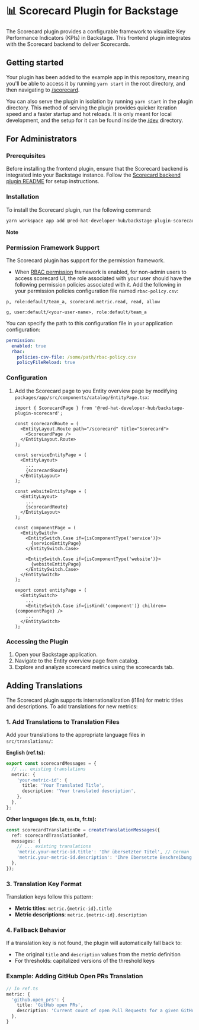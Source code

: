 # 📊 Scorecard Plugin for Backstage

The Scorecard plugin provides a configurable framework to visualize Key Performance Indicators (KPIs) in Backstage. This frontend plugin integrates with the Scorecard backend to deliver Scorecards.

## Getting started

Your plugin has been added to the example app in this repository, meaning you'll be able to access it by running `yarn start` in the root directory, and then navigating to [/scorecard](http://localhost:3000/scorecard).

You can also serve the plugin in isolation by running `yarn start` in the plugin directory.
This method of serving the plugin provides quicker iteration speed and a faster startup and hot reloads.
It is only meant for local development, and the setup for it can be found inside the [/dev](./dev) directory.

## For Administrators

### Prerequisites

Before installing the frontend plugin, ensure that the Scorecard backend is integrated into your Backstage instance. Follow the [Scorecard backend plugin README](https://github.com/redhat-developer/rhdh-plugins/blob/main/workspaces/scorecard/plugins/scorecard-backend/README.md) for setup instructions.

### Installation

To install the Scorecard plugin, run the following command:

```sh
yarn workspace app add @red-hat-developer-hub/backstage-plugin-scorecard
```

**Note**

### Permission Framework Support

The Scorecard plugin has support for the permission framework.

- When [RBAC permission](https://github.com/backstage/community-plugins/tree/main/workspaces/rbac/plugins/rbac-backend#installation) framework is enabled, for non-admin users to access scorecard UI, the role associated with your user should have the following permission policies associated with it. Add the following in your permission policies configuration file named `rbac-policy.csv`:

```CSV
p, role:default/team_a, scorecard.metric.read, read, allow

g, user:default/<your-user-name>, role:default/team_a
```

You can specify the path to this configuration file in your application configuration:

```yaml
permission:
  enabled: true
  rbac:
    policies-csv-file: /some/path/rbac-policy.csv
    policyFileReload: true
```

### Configuration

1. Add the Scorecard page to you Entity overview page by modifying `packages/app/src/components/catalog/EntityPage.tsx`:

   ```tsx
   import { ScorecardPage } from '@red-hat-developer-hub/backstage-plugin-scorecard';

   const scorecardRoute = (
     <EntityLayout.Route path="/scorecard" title="Scorecard">
       <ScorecardPage />
     </EntityLayout.Route>
   );

   const serviceEntityPage = (
     <EntityLayout>
       ...
       {scorecardRoute}
     </EntityLayout>
   );

   const websiteEntityPage = (
     <EntityLayout>
       ...
       {scorecardRoute}
     </EntityLayout>
   );

   const componentPage = (
     <EntitySwitch>
       <EntitySwitch.Case if={isComponentType('service')}>
         {serviceEntityPage}
       </EntitySwitch.Case>

       <EntitySwitch.Case if={isComponentType('website')}>
         {websiteEntityPage}
       </EntitySwitch.Case>
     </EntitySwitch>
   );

   export const entityPage = (
     <EntitySwitch>
       ...
       <EntitySwitch.Case if={isKind('component')} children={componentPage} />
       ...
     </EntitySwitch>
   );
   ```

### Accessing the Plugin

1. Open your Backstage application.
2. Navigate to the Entity overview page from catalog.
3. Explore and analyze scorecard metrics using the scorecards tab.

## Adding Translations

The Scorecard plugin supports internationalization (i18n) for metric titles and descriptions. To add translations for new metrics:

### 1. Add Translations to Translation Files

Add your translations to the appropriate language files in `src/translations/`:

**English (ref.ts):**

```typescript
export const scorecardMessages = {
  // ... existing translations
  metric: {
    'your-metric-id': {
      title: 'Your Translated Title',
      description: 'Your translated description',
    },
  },
};
```

**Other languages (de.ts, es.ts, fr.ts):**

```typescript
const scorecardTranslationDe = createTranslationMessages({
  ref: scorecardTranslationRef,
  messages: {
    // ... existing translations
    'metric.your-metric-id.title': 'Ihr übersetzter Titel', // German
    'metric.your-metric-id.description': 'Ihre übersetzte Beschreibung',
  },
});
```

### 3. Translation Key Format

Translation keys follow this pattern:

- **Metric titles**: `metric.{metric-id}.title`
- **Metric descriptions**: `metric.{metric-id}.description`

### 4. Fallback Behavior

If a translation key is not found, the plugin will automatically fall back to:

- The original `title` and `description` values from the metric definition
- For thresholds: capitalized versions of the threshold keys

### Example: Adding GitHub Open PRs Translation

```typescript
// In ref.ts
metric: {
  'github.open_prs': {
    title: 'GitHub open PRs',
    description: 'Current count of open Pull Requests for a given GitHub repository',
  },
}
```
